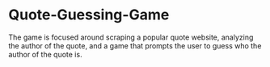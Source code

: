 # Quote-Guessing-Game
The game is focused around scraping a popular quote website, analyzing the author of the quote, and a game that prompts the user to guess who the author of the quote is.
